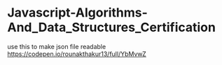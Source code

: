 # Javascript-Algorithms-And_Data_Structures_Certification

use this to make json file readable
https://codepen.io/rounakthakur13/full/YbMvwZ
